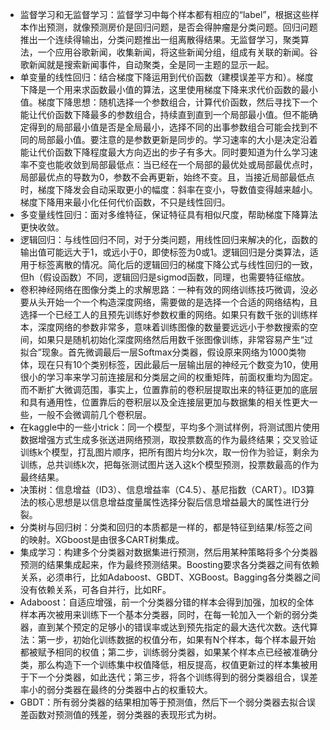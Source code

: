 * 监督学习和无监督学习：监督学习中每个样本都有相应的“label”，根据这些样本作出预测，就像预测房价是回归问题，是否会得肿瘤是分类问题。回归问题推出一个连续得输出，分类问题推出一组离散得结果。无监督学习，聚类算法，一个应用谷歌新闻，收集新闻，将这些新闻分组，组成有关联的新闻。谷歌新闻就是搜索新闻事件，自动聚类，全是同一主题的显示一起。
* 单变量的线性回归：结合梯度下降运用到代价函数（建模误差平方和）。梯度下降是一个用来求函数最小值的算法，这里使用梯度下降来求代价函数的最小值。梯度下降思想：随机选择一个参数组合，计算代价函数，然后寻找下一个能让代价函数下降最多的参数组合，持续直到直到一个局部最小值。但不能确定得到的局部最小值是否是全局最小，选择不同的出事参数组合可能会找到不同的局部最小值。要注意的是参数更新是同步的。学习速率的大小是决定沿着能让代价函数下降程度最大方向迈出的步子有多大。同时要知道为什么学习速率不变也能收敛到局部最低点：当已经在一个局部的最优处或局部最优点时，局部最优点的导数为0，参数不会再更新，始终不变。且，当接近局部最低点时，梯度下降发会自动采取更小的幅度：斜率在变小，导数值变得越来越小。梯度下降用来最小化任何代价函数，不只是线性回归。
* 多变量线性回归：面对多维特征，保证特征具有相似尺度，帮助梯度下降算法更快收敛。
* 逻辑回归：与线性回归不同，对于分类问题，用线性回归来解决的化，函数的输出值可能远大于1，或远小于0，即使标签为0或1。逻辑回归是分类算法，适用于标签离散的情况。简化后的逻辑回归的梯度下降公式与线性回归的一致，但h（假设函数）不同，逻辑回归是sigmod函数，同理，也需要特征缩放。
* 卷积神经网络在图像分类上的求解思路：一种有效的网络训练技巧微调，没必要从头开始一个一个构造深度网络，需要做的是选择一个合适的网络结构，且选择一个已经工人的且预先训练好参数权重的网络。如果只有数千张的训练样本，深度网络的参数非常多，意味着训练图像的数量要远远小于参数搜索的空间，如果只是随机初始化深度网络然后用数千张图像训练，非常容易产生“过拟合”现象。首先微调最后一层Softmax分类器，假设原来网络为1000类物体，现在只有10个类别标签，因此最后一层输出层的神经元个数变为10，使用很小的学习率来学习前连接层和分类层之间的权重矩阵，前面权重均为固定。而不断扩大微调范围，事实上，位置靠前的卷积层提取出来的特征更加的底层和具有通用性，位置靠后的卷积层以及全连接层更加与数据集的相关性更大一些，一般不会微调前几个卷积层。
* 在kaggle中的一些小trick：同一个模型，平均多个测试样例，将测试图片使用数据增强方式生成多张送进网络预测，取投票数高的作为最终结果；交叉验证训练k个模型，打乱图片顺序，把所有图片均分k次，取一份作为验证，剩余为训练，总共训练k次，把每张测试图片送入这k个模型预测，投票数最高的作为最终结果。
* 决策树：信息增益（ID3）、信息增益率（C4.5）、基尼指数（CART）。ID3算法的核心思想是以信息增益度量属性选择分裂后信息增益最大的属性进行分裂。
* 分类树与回归树：分类和回归的本质都是一样的，都是特征到结果/标签之间的映射。XGboost是由很多CART树集成。
* 集成学习：构建多个分类器对数据集进行预测，然后用某种策略将多个分类器预测的结果集成起来，作为最终预测结果。Boosting要求各分类器之间有依赖关系，必须串行，比如Adaboost、GBDT、XGBoost。Bagging各分类器之间没有依赖关系，可各自并行，比如RF。
* Adaboost：自适应增强，前一个分类器分错的样本会得到加强，加权的全体样本再次被用来训练下一个基本分类器，同时，在每一轮加入一个新的弱分类器，直到某个预定的足够小的错误率或达到预先指定的最大迭代次数。迭代算法：第一步，初始化训练数据的权值分布，如果有N个样本，每个样本最开始都被赋予相同的权值；第二步，训练弱分类器，如果某个样本点已经被准确分类，那么构造下一个训练集中权值降低，相反提高，权值更新过的样本集被用于下一个分类器，如此迭代；第三步，将各个训练得到的弱分类器组合，误差率小的弱分类器在最终的分类器中占的权重较大。
* GBDT：所有弱分类器的结果相加等于预测值，然后下一个弱分类器去拟合误差函数对预测值的残差，弱分类器的表现形式为树。
